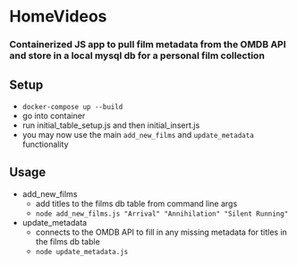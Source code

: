 # HomeVideos

### Containerized JS app to pull film metadata from the OMDB API and store in a local mysql db for a personal film collection

## Setup
- `docker-compose up --build`
- go into container
- run initial_table_setup.js and then initial_insert.js
- you may now use the main `add_new_films` and `update_metadata` functionality

## Usage
- add_new_films
  - add titles to the films db table from command line args
  - `node add_new_films.js "Arrival" "Annihilation" "Silent Running"`
- update_metadata
  - connects to the OMDB API to fill in any missing metadata for titles in the films db table
  - `node update_metadata.js`
